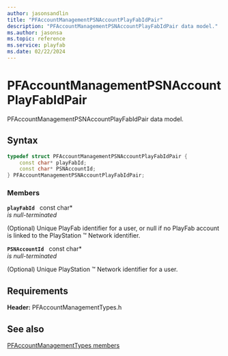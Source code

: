 ```yaml
---
author: jasonsandlin
title: "PFAccountManagementPSNAccountPlayFabIdPair"
description: "PFAccountManagementPSNAccountPlayFabIdPair data model."
ms.author: jasonsa
ms.topic: reference
ms.service: playfab
ms.date: 02/22/2024
---
```


# PFAccountManagementPSNAccountPlayFabIdPair  

PFAccountManagementPSNAccountPlayFabIdPair data model.  

## Syntax  
  
```cpp
typedef struct PFAccountManagementPSNAccountPlayFabIdPair {  
    const char* playFabId;  
    const char* PSNAccountId;  
} PFAccountManagementPSNAccountPlayFabIdPair;  
```
  
### Members  
  
**`playFabId`** &nbsp; const char*  
*is null-terminated*  
  
(Optional) Unique PlayFab identifier for a user, or null if no PlayFab account is linked to the PlayStation :tm: Network identifier.
  
**`PSNAccountId`** &nbsp; const char*  
*is null-terminated*  
  
(Optional) Unique PlayStation :tm: Network identifier for a user.
  
  
## Requirements  
  
**Header:** PFAccountManagementTypes.h
  
## See also  
[PFAccountManagementTypes members](../pfaccountmanagementtypes_members.md)  

  
  
